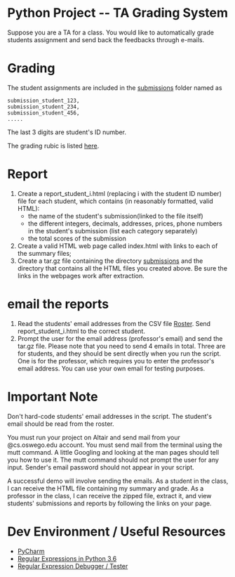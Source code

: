 # Python Project -- TA Grading System

Suppose you are a TA for a class. You would like to automatically grade students assignment and send back the feedbacks through e-mails.

# Grading
The student assignments are included in the [submissions](submissions) folder named as
```
submission_student_123,
submission_student_234,
submission_student_456,
.....
```
The last 3 digits are student's ID number.

The grading rubic is listed [here](grading_rubic.md).

# Report
1. Create a report_student_i.html (replacing i with the student ID number) file for each student, which contains (in reasonably formatted, valid HTML):
   - the name of the student's submission(linked to the file itself)
   - the different integers, decimals, addresses, prices, phone numbers in the student's submission (list each category  separately)
   - the total scores of the submission
2. Create a valid HTML web page called index.html with links to each of the summary files;
3. Create a tar.gz file containing the directory [submissions](submissions) and the directory that contains all the HTML files you created above. Be sure the links in the webpages work after extraction.
   
# email the reports

1. Read the students' email addresses from the CSV file [Roster](Roster.csv). Send report_student_i.html to the correct student.
2. Prompt the user for the email address (professor's email) and send the tar.gz file.
Please note that you need to send 4 emails in total. Three are for students, and they should be sent directly when you run the script. One is for the professor, which requires you to enter the professor's email address. You can use your own email for testing purposes.
 

# Important Note
Don't hard-code students' email addresses in the script. The student's email should be read from the roster.

You must run your project on Altair and send mail from your @cs.oswego.edu account. You must send mail from the terminal using the mutt command. A little Googling and looking at the man pages should tell you how to use it. The mutt command should not prompt the user for any input. Sender's email password should not appear in your script.

A successful demo will involve sending the emails.
As a student in the class, I can receive the HTML file containing my summary and grade.
As a professor in the class, I can receive the zipped file, extract it, and view students' submissions and reports by following the links on your page.


# Dev Environment / Useful Resources
- [PyCharm](https://www.jetbrains.com/pycharm/)
- [Regular Expressions in Python 3.6](https://docs.python.org/3/howto/regex.html)
- [Regular Expression Debugger / Tester](https://regex101.com/)





